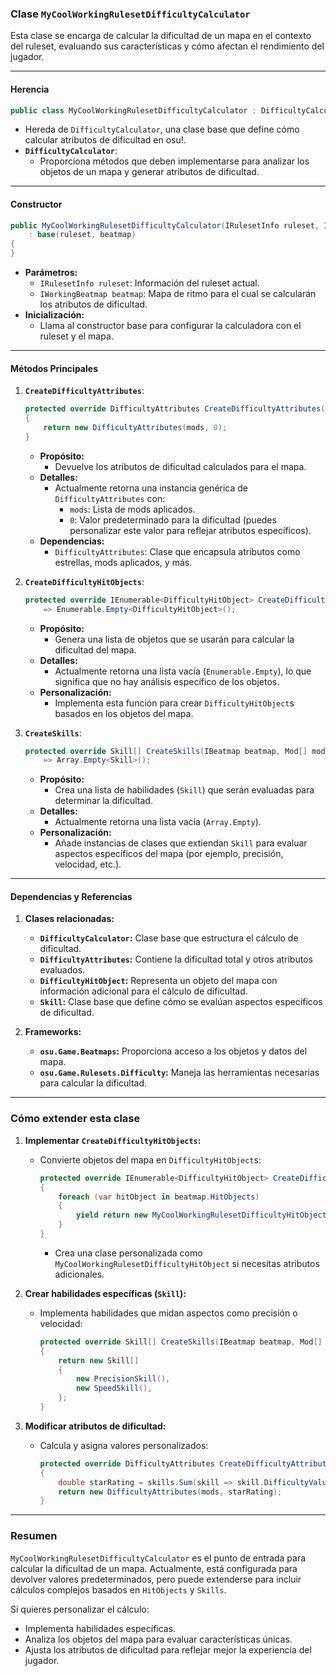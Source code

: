 ### **Clase `MyCoolWorkingRulesetDifficultyCalculator`**

Esta clase se encarga de calcular la dificultad de un mapa en el contexto del ruleset, evaluando sus características y cómo afectan el rendimiento del jugador.

---

#### **Herencia**

```csharp
public class MyCoolWorkingRulesetDifficultyCalculator : DifficultyCalculator
```

- Hereda de `DifficultyCalculator`, una clase base que define cómo calcular atributos de dificultad en osu!.
- **`DifficultyCalculator`**:
    - Proporciona métodos que deben implementarse para analizar los objetos de un mapa y generar atributos de dificultad.

---

#### **Constructor**

```csharp
public MyCoolWorkingRulesetDifficultyCalculator(IRulesetInfo ruleset, IWorkingBeatmap beatmap)
    : base(ruleset, beatmap)
{
}
```

- **Parámetros:**
    - `IRulesetInfo ruleset`: Información del ruleset actual.
    - `IWorkingBeatmap beatmap`: Mapa de ritmo para el cual se calcularán los atributos de dificultad.
- **Inicialización:**
    - Llama al constructor base para configurar la calculadora con el ruleset y el mapa.

---

#### **Métodos Principales**

1. **`CreateDifficultyAttributes`**:
    
    ```csharp
    protected override DifficultyAttributes CreateDifficultyAttributes(IBeatmap beatmap, Mod[] mods, Skill[] skills, double clockRate)
    {
        return new DifficultyAttributes(mods, 0);
    }
    ```
    
    - **Propósito:**
        - Devuelve los atributos de dificultad calculados para el mapa.
    - **Detalles:**
        - Actualmente retorna una instancia genérica de `DifficultyAttributes` con:
            - `mods`: Lista de mods aplicados.
            - `0`: Valor predeterminado para la dificultad (puedes personalizar este valor para reflejar atributos específicos).
    - **Dependencias:**
        - `DifficultyAttributes`: Clase que encapsula atributos como estrellas, mods aplicados, y más.
2. **`CreateDifficultyHitObjects`**:
    
    ```csharp
    protected override IEnumerable<DifficultyHitObject> CreateDifficultyHitObjects(IBeatmap beatmap, double clockRate)
        => Enumerable.Empty<DifficultyHitObject>();
    ```
    
    - **Propósito:**
        - Genera una lista de objetos que se usarán para calcular la dificultad del mapa.
    - **Detalles:**
        - Actualmente retorna una lista vacía (`Enumerable.Empty`), lo que significa que no hay análisis específico de los objetos.
    - **Personalización:**
        - Implementa esta función para crear `DifficultyHitObject`s basados en los objetos del mapa.
3. **`CreateSkills`**:
    
    ```csharp
    protected override Skill[] CreateSkills(IBeatmap beatmap, Mod[] mods, double clockRate)
        => Array.Empty<Skill>();
    ```
    
    - **Propósito:**
        - Crea una lista de habilidades (`Skill`) que serán evaluadas para determinar la dificultad.
    - **Detalles:**
        - Actualmente retorna una lista vacía (`Array.Empty`).
    - **Personalización:**
        - Añade instancias de clases que extiendan `Skill` para evaluar aspectos específicos del mapa (por ejemplo, precisión, velocidad, etc.).

---

#### **Dependencias y Referencias**

1. **Clases relacionadas:**
    
    - **`DifficultyCalculator`:** Clase base que estructura el cálculo de dificultad.
    - **`DifficultyAttributes`:** Contiene la dificultad total y otros atributos evaluados.
    - **`DifficultyHitObject`:** Representa un objeto del mapa con información adicional para el cálculo de dificultad.
    - **`Skill`:** Clase base que define cómo se evalúan aspectos específicos de dificultad.
2. **Frameworks:**
    
    - **`osu.Game.Beatmaps`:** Proporciona acceso a los objetos y datos del mapa.
    - **`osu.Game.Rulesets.Difficulty`:** Maneja las herramientas necesarias para calcular la dificultad.

---

### **Cómo extender esta clase**

1. **Implementar `CreateDifficultyHitObjects`:**
    
    - Convierte objetos del mapa en `DifficultyHitObject`s:
        
        ```csharp
        protected override IEnumerable<DifficultyHitObject> CreateDifficultyHitObjects(IBeatmap beatmap, double clockRate)
        {
            foreach (var hitObject in beatmap.HitObjects)
            {
                yield return new MyCoolWorkingRulesetDifficultyHitObject(hitObject, clockRate);
            }
        }
        ```
        
        - Crea una clase personalizada como `MyCoolWorkingRulesetDifficultyHitObject` si necesitas atributos adicionales.
2. **Crear habilidades específicas (`Skill`):**
    
    - Implementa habilidades que midan aspectos como precisión o velocidad:
        
        ```csharp
        protected override Skill[] CreateSkills(IBeatmap beatmap, Mod[] mods, double clockRate)
        {
            return new Skill[]
            {
                new PrecisionSkill(),
                new SpeedSkill(),
            };
        }
        ```
        
3. **Modificar atributos de dificultad:**
    
    - Calcula y asigna valores personalizados:
        
        ```csharp
        protected override DifficultyAttributes CreateDifficultyAttributes(IBeatmap beatmap, Mod[] mods, Skill[] skills, double clockRate)
        {
            double starRating = skills.Sum(skill => skill.DifficultyValue);
            return new DifficultyAttributes(mods, starRating);
        }
        ```
        

---

### **Resumen**

`MyCoolWorkingRulesetDifficultyCalculator` es el punto de entrada para calcular la dificultad de un mapa. Actualmente, está configurada para devolver valores predeterminados, pero puede extenderse para incluir cálculos complejos basados en `HitObjects` y `Skills`.

Si quieres personalizar el cálculo:

- Implementa habilidades específicas.
- Analiza los objetos del mapa para evaluar características únicas.
- Ajusta los atributos de dificultad para reflejar mejor la experiencia del jugador.